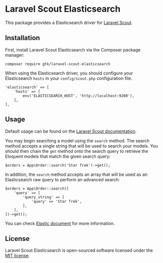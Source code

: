 # Laravel Scout Elasticsearch

This package provides a Elasticsearch driver for [Laravel Scout](https://laravel.com/docs/5.6/scout).

## Installation

First, install Laravel Scout Elasticsearch via the Composer package manager:

    composer require gtk/laravel-scout-elasticsearch

When using the Elasticsearch driver, you should configure your Elasticsearch `hosts` in your `config/scout.php` configuration file.

    'elasticsearch' => [
        'hosts' => [
            env('ELASTICSEARCH_HOST', 'http://localhost:9200'),
        ],
    ],

## Usage

Default usage can be found on the [Laravel Scout documentation](https://laravel.com/docs/scout).

You may begin searching a model using the `search` method. The search method accepts a single string that will be used to search your models. You should then chain the `get` method onto the search query to retrieve the Eloquent models that match the given search query:

    $orders = App\Order::search('Star Trek')->get();

In addition, the `search` method accepts an array that will be used as an Elasticsearch raw query to perform an advanced search:

    $orders = App\Order::search([
        'query' => [
            'query_string' => [
                'query' => 'Star Trek',
            ],
        ],
    ])->get();

You can check [Elastic document](https://www.elastic.co/guide/en/elasticsearch/client/php-api/current/_search_operations.html) for more information.

## License

Laravel Scout Elasticsearch is open-sourced software licensed under the [MIT license](https://opensource.org/licenses/MIT).
